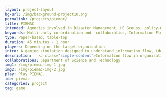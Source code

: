 ```yaml
---
layout: project-layout
bg-url: /img/background-project10.png
permalink: /projects/piemac/
title: PIEMAC
intended: Agencies involved in Disaster Management, HR Groups, policy-making bodies and other such organisations where information flow involves multi-party coordination and collaboration.
keywords: Multi-party co-ordination and  collaboration, Information Flow, Protocols, SOPs
type: Paper-based, table-top
duration: 45 minutes - 1 hour
players: Depending on the target organisation
intro: A gaming simulation designed to understand information flow, identify loopholes, and understand the evolution of communication protocols within organisations.
description:   <p class="simple-content">Information flow in organisations shapes the way an organisation functions, the efficiency with which individuals can act, and the way the organisation plans its future. However, providing relevant information at the right time to the right people is often a challenge. Personal and informal networks play a vital role in shaping the flow of information. Such information flow is usually based on organisational standard operating protocols (SOPs). The primary objectives of this game are <br/>1. To identify loopholes and bottlenecks in these protocols, especially when such protocols have been adopted from elsewhere. <br/>2. To study how protocols evolve within an organisation.<p/><p class="simple-content">Questions such as how the content of a message changes as it "flows" through an organisation (Chinese Whispers!), or the effect of spurious messages on information flow etc. can be answered using this game. In one instance of the game, it was seen that the protocol proved stable even when multiple spurious and misleading messages were introduced into the system.<p/><p class="simple-content">Organisations inevitably evolve methods of communication to suit the people in the organisation. Such methods, when formalised, can become (secondary) protocols of information flow within the organisation. Through multiple runs of the game, it is possible to evolve such protocols, formalise and test them.<p/>
collaborations: Department of Science and Technology
img1: /img/piemac-img-1.jpg
img2: /img/piemac-img-2.jpg
play: Play PIEMAC.
ide: piemac
categories: project
tag: game
---
```

